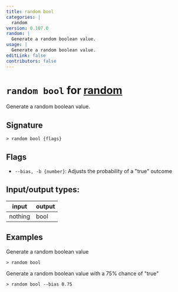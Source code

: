 ```yaml
---
title: random bool
categories: |
  random
version: 0.107.0
random: |
  Generate a random boolean value.
usage: |
  Generate a random boolean value.
editLink: false
contributors: false
---
```

<!-- This file is automatically generated. Please edit the command in https://github.com/nushell/nushell instead. -->

# `random bool` for [random](/commands/categories/random.md)

<div class='command-title'>Generate a random boolean value.</div>

## Signature

```> random bool {flags} ```

## Flags

 -  `--bias, -b {number}`: Adjusts the probability of a "true" outcome


## Input/output types:

| input   | output |
| ------- | ------ |
| nothing | bool   |
## Examples

Generate a random boolean value
```nu
> random bool

```

Generate a random boolean value with a 75% chance of "true"
```nu
> random bool --bias 0.75

```
